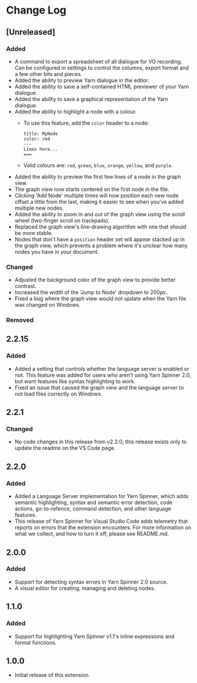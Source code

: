 # Change Log

## [Unreleased]

### Added

- A command to export a spreadsheet of all dialogue for VO recording. Can be configured in settings to control the columns, export format and a few other bits and pieces.
- Added the ability to preview Yarn dialogue in the editor.
- Added the ability to save a self-contained HTML previewer of your Yarn dialogue.
- Added the ability to save a graphical representation of the Yarn dialogue.
- Added the ability to highlight a node with a colour.
  - To use this feature, add the `color` header to a node:

    ```
    title: MyNode
    color: red
    ---
    Lines here...
    ===
    ```

  - Valid colours are: `red`, `green`, `blue`, `orange`, `yellow`, and `purple`.
- Added the ability to preview the first few lines of a node in the graph view.
- The graph view now starts centered on the first node in the file.
- Clicking 'Add Node' multiple times will now position each new node offset a little from the last, making it easier to see when you've added multiple new nodes.
- Added the ability to zoom in and out of the graph view using the scroll wheel (two-finger scroll on trackpads).
- Replaced the graph view's line-drawing algorithm with one that should be more stable.
- Nodes that don't have a `position` header set will appear stacked up in the graph view, which prevents a problem where it's unclear how many nodes you have in your document.

### Changed

- Adjusted the background color of the graph view to provide better contrast.
- Increased the width of the 'Jump to Node' dropdown to 200px.
- Fixed a bug where the graph view would not update when the Yarn file was changed on Windows.

### Removed

## 2.2.15

### Added

- Added a setting that controls whether the language server is enabled or not. This feature was added for users who aren't using Yarn Spinner 2.0, but want features like syntax highlighting to work.
- Fixed an issue that caused the graph view and the language server to not load files correctly on Windows.

## 2.2.1

### Changed

- No code changes in this release from v2.2.0; this release exists only to update the readme on the VS Code page.

## 2.2.0

### Added

- Added a Language Server implementation for Yarn Spinner, which adds semantic highlighting, syntax and semantic error detection, code actions, go-to-refence, command detection, and other language features.
- This release of Yarn Spinner for Visual Studio Code adds telemetry that reports on errors that the extension encounters. For more information on what we collect, and how to turn it off, please see README.md.

## 2.0.0

### Added

- Support for detecting syntax errors in Yarn Spinner 2.0 source.
- A visual editor for creating, managing and deleting nodes.

## 1.1.0

### Added

- Support for highlighting Yarn Spinner v1.1's inline expressions and format functions.

## 1.0.0

- Initial release of this extension.

